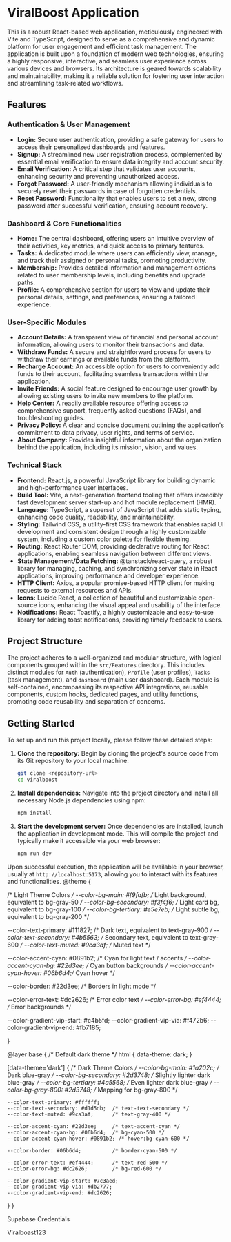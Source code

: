 # ViralBoost Application

This is a robust React-based web application, meticulously engineered with Vite and TypeScript, designed to serve as a comprehensive and dynamic platform for user engagement and efficient task management. The application is built upon a foundation of modern web technologies, ensuring a highly responsive, interactive, and seamless user experience across various devices and browsers. Its architecture is geared towards scalability and maintainability, making it a reliable solution for fostering user interaction and streamlining task-related workflows.

## Features

### Authentication & User Management
- **Login:** Secure user authentication, providing a safe gateway for users to access their personalized dashboards and features.
- **Signup:** A streamlined new user registration process, complemented by essential email verification to ensure data integrity and account security.
- **Email Verification:** A critical step that validates user accounts, enhancing security and preventing unauthorized access.
- **Forgot Password:** A user-friendly mechanism allowing individuals to securely reset their passwords in case of forgotten credentials.
- **Reset Password:** Functionality that enables users to set a new, strong password after successful verification, ensuring account recovery.

### Dashboard & Core Functionalities
- **Home:** The central dashboard, offering users an intuitive overview of their activities, key metrics, and quick access to primary features.
- **Tasks:** A dedicated module where users can efficiently view, manage, and track their assigned or personal tasks, promoting productivity.
- **Membership:** Provides detailed information and management options related to user membership levels, including benefits and upgrade paths.
- **Profile:** A comprehensive section for users to view and update their personal details, settings, and preferences, ensuring a tailored experience.

### User-Specific Modules
- **Account Details:** A transparent view of financial and personal account information, allowing users to monitor their transactions and data.
- **Withdraw Funds:** A secure and straightforward process for users to withdraw their earnings or available funds from the platform.
- **Recharge Account:** An accessible option for users to conveniently add funds to their account, facilitating seamless transactions within the application.
- **Invite Friends:** A social feature designed to encourage user growth by allowing existing users to invite new members to the platform.
- **Help Center:** A readily available resource offering access to comprehensive support, frequently asked questions (FAQs), and troubleshooting guides.
- **Privacy Policy:** A clear and concise document outlining the application's commitment to data privacy, user rights, and terms of service.
- **About Company:** Provides insightful information about the organization behind the application, including its mission, vision, and values.

### Technical Stack
- **Frontend:** React.js, a powerful JavaScript library for building dynamic and high-performance user interfaces.
- **Build Tool:** Vite, a next-generation frontend tooling that offers incredibly fast development server start-up and hot module replacement (HMR).
- **Language:** TypeScript, a superset of JavaScript that adds static typing, enhancing code quality, readability, and maintainability.
- **Styling:** Tailwind CSS, a utility-first CSS framework that enables rapid UI development and consistent design through a highly customizable system, including a custom color palette for flexible theming.
- **Routing:** React Router DOM, providing declarative routing for React applications, enabling seamless navigation between different views.
- **State Management/Data Fetching:** @tanstack/react-query, a robust library for managing, caching, and synchronizing server state in React applications, improving performance and developer experience.
- **HTTP Client:** Axios, a popular promise-based HTTP client for making requests to external resources and APIs.
- **Icons:** Lucide React, a collection of beautiful and customizable open-source icons, enhancing the visual appeal and usability of the interface.
- **Notifications:** React Toastify, a highly customizable and easy-to-use library for adding toast notifications, providing timely feedback to users.

## Project Structure

The project adheres to a well-organized and modular structure, with logical components grouped within the `src/Features` directory. This includes distinct modules for `Auth` (authentication), `Profile` (user profiles), `Tasks` (task management), and `dashboard` (main user dashboard). Each module is self-contained, encompassing its respective API integrations, reusable components, custom hooks, dedicated pages, and utility functions, promoting code reusability and separation of concerns.

## Getting Started

To set up and run this project locally, please follow these detailed steps:

1. **Clone the repository:** Begin by cloning the project's source code from its Git repository to your local machine:
   ```bash
   git clone <repository-url>
   cd viralboost
   ```

2. **Install dependencies:** Navigate into the project directory and install all necessary Node.js dependencies using npm:
   ```bash
   npm install
   ```

3. **Start the development server:** Once dependencies are installed, launch the application in development mode. This will compile the project and typically make it accessible via your web browser:
   ```bash
   npm run dev
   ```

Upon successful execution, the application will be available in your browser, usually at `http://localhost:5173`, allowing you to interact with its features and functionalities.
@theme {

  /* Light Theme Colors */
  --color-bg-main: #f9fafb;          /* Light background, equivalent to bg-gray-50 */
  --color-bg-secondary: #f3f4f6;     /* Light card bg, equivalent to bg-gray-100 */
  --color-bg-tertiary: #e5e7eb;      /* Light subtle bg, equivalent to bg-gray-200 */

  --color-text-primary: #111827;     /* Dark text, equivalent to text-gray-900 */
  --color-text-secondary: #4b5563;   /* Secondary text, equivalent to text-gray-600 */
  --color-text-muted: #9ca3af;       /* Muted text */

  --color-accent-cyan: #0891b2;      /* Cyan for light text / accents */
  --color-accent-cyan-bg: #22d3ee;   /* Cyan button backgrounds */
  --color-accent-cyan-hover: #06b6d4;/* Cyan hover */

  --color-border: #22d3ee;            /* Borders in light mode */

  --color-error-text: #dc2626;       /* Error color text */
  --color-error-bg: #ef4444;         /* Error backgrounds */

  --color-gradient-vip-start: #c4b5fd;
  --color-gradient-vip-via: #f472b6;
  --color-gradient-vip-end: #fb7185;


}

@layer base {
  /* Default dark theme */
  html {
    data-theme: dark;
  }
  
  [data-theme='dark'] {
    /* Dark Theme Colors */
    --color-bg-main: #1a202c; /* Dark blue-gray */
    --color-bg-secondary: #2d3748; /* Slightly lighter dark blue-gray */
    --color-bg-tertiary: #4a5568; /* Even lighter dark blue-gray */
    --color-bg-gray-800: #2d3748; /* Mapping for bg-gray-800 */

    --color-text-primary: #ffffff;
    --color-text-secondary: #d1d5db;  /* text-text-secondary */
    --color-text-muted: #9ca3af;      /* text-gray-400 */

    --color-accent-cyan: #22d3ee;     /* text-accent-cyan */
    --color-accent-cyan-bg: #06b6d4;  /* bg-cyan-500 */
    --color-accent-cyan-hover: #0891b2; /* hover:bg-cyan-600 */

    --color-border: #06b6d4;          /* border-cyan-500 */

    --color-error-text: #ef4444;      /* text-red-500 */
    --color-error-bg: #dc2626;        /* bg-red-600 */

    --color-gradient-vip-start: #7c3aed;
    --color-gradient-vip-via: #db2777;
    --color-gradient-vip-end: #dc2626;
  }
}



Supabase Credentials

Viralboast123
